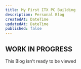 ```yaml
---
title: My First ITX PC Building
description: Personal Blog
createdAt: DateTime
updatedAt: DateTime
published: false
---
```

## WORK IN PROGRESS
This Blog isn't ready to be viewed
